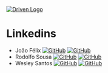 [![Driven Logo](https://uploads-ssl.webflow.com/62235d098ddf9185c2d74422/622c0e0746587f694e5361b5_Driven_pink.png)](https://www.driven.com.br/)

# Linkedins

- João Félix [![GitHub](https://img.shields.io/badge/GitHub-ff4791?style=flat&logo=github&logoColor=white)](https://github.com/joaofelix27) [![GitHub](https://img.shields.io/badge/LinkedIn-4287f5?style=flat&logo=LinkedIn&logoColor=white)](https://www.linkedin.com/in/joaofelix27/)
- Rodolfo Sousa [![GitHub](https://img.shields.io/badge/GitHub-ff4791?style=flat&logo=github&logoColor=white)](https://github.com/rosousa) [![GitHub](https://img.shields.io/badge/LinkedIn-4287f5?style=flat&logo=LinkedIn&logoColor=white)](https://www.linkedin.com/in/rodolfo-sousa/)
- Wesley Santos [![GitHub](https://img.shields.io/badge/GitHub-ff4791?style=flat&logo=github&logoColor=white)](https://github.com/Thepaocomovo) [![GitHub](https://img.shields.io/badge/LinkedIn-4287f5?style=flat&logo=LinkedIn&logoColor=white)](https://www.linkedin.com/in/wesley-web-developer)
